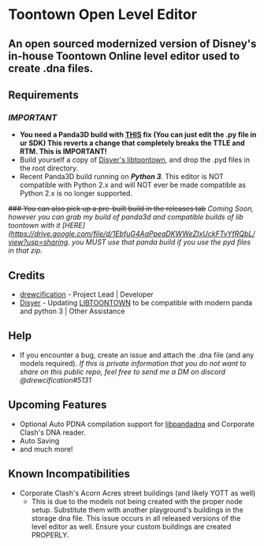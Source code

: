 # Toontown Open Level Editor
 
## An open sourced modernized version of Disney's in-house Toontown Online level editor used to create .dna files.

## Requirements
### ***IMPORTANT***
* **You need a Panda3D build with [THIS](https://github.com/drewc5131/panda3d/commit/2b735df2d0b8f9880311a9a08a28c7ec684e9583) fix (You can just edit the .py file in ur SDK) This reverts a change that completely breaks the TTLE and RTM. This is IMPORTANT!**
* Build yourself a copy of [Disyer's libtoontown](https://github.com/darktohka/libtoontown), and drop the .pyd files in the root directory.
* Recent Panda3D build running on *__Python 3__*. This editor is NOT compatible with Python 2.x and will NOT ever be made compatible as Python 2.x is no longer supported.

~~### You can also pick up a pre-built build in the releases tab~~ *Coming Soon, however you can grab my build of panda3d and compatible builds of lib toontown with it [HERE](https://drive.google.com/file/d/1EbfuG4AaPpeaDKWWeZIxUckFTvYfRQbL/view?usp=sharing. you MUST use that panda build if you use the pyd files in that zip.*


## Credits
* [drewcification](https://github.com/drewc5131) - Project Lead | Developer
* [Disyer](https://github.com/darktohka/) - Updating [LIBTOONTOWN](https://github.com/darktohka/libtoontown) to be compatible with modern panda and python 3 | Other Assistance

## Help
* If you encounter a bug, create an issue and attach the .dna file (and any models required). *If this is private information that you do not want to share on this public repo, feel free to send me a DM on discord @drewcification#5131*
    
## Upcoming Features
* Optional Auto PDNA compilation support for [libpandadna](https://github.com/loblao/libpandadna) and Corporate Clash's DNA reader.
* Auto Saving
* and much more!

## Known Incompatibilities
* Corporate Clash's Acorn Acres street buildings (and likely YOTT as well)
    * This is due to the models not being created with the proper node setup. Substitute them with another playground's buildings in the storage dna file. This issue occurs in all released versions of the level editor as well. Ensure your custom buildings are created PROPERLY.
